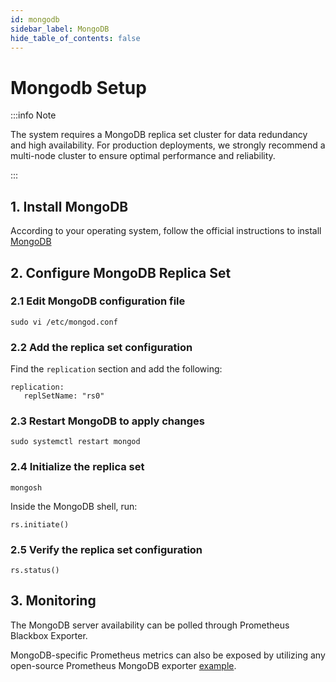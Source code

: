 ```yaml
---
id: mongodb
sidebar_label: MongoDB
hide_table_of_contents: false
---
```

# Mongodb Setup

:::info Note

The system requires a MongoDB replica set cluster for data redundancy and high availability. For production deployments, we strongly recommend a multi-node cluster to ensure optimal performance and reliability.

:::


## 1. Install MongoDB

According to your operating system, follow the official instructions to install [MongoDB](https://www.mongodb.com/docs/manual/administration/install-community/)

## 2. Configure MongoDB Replica Set

### 2.1 Edit MongoDB configuration file

```
sudo vi /etc/mongod.conf
```

### 2.2 Add the replica set configuration

Find the `replication` section and add the following:

```
replication:
   replSetName: "rs0"
```

### 2.3 Restart MongoDB to apply changes

```
sudo systemctl restart mongod
```

### 2.4 Initialize the replica set

```
mongosh
```

Inside the MongoDB shell, run:

```
rs.initiate()
```

### 2.5 Verify the replica set configuration

```
rs.status()
```

## 3. Monitoring

The MongoDB server availability can be polled through Prometheus Blackbox Exporter.

MongoDB-specific Prometheus metrics can also be exposed by utilizing any open-source Prometheus MongoDB exporter [example](https://github.com/percona/mongodb_exporter).